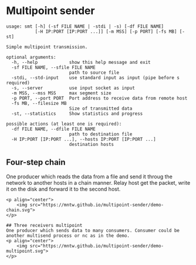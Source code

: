 # Multipoint sender

```
usage: smt [-h] (-sf FILE NAME | -stdi | -s) [-df FILE NAME]
           [-H IP:PORT [IP:PORT ...]] [-m MSS] [-p PORT] [-fs MB] [-st]

Simple multipoint transmission.

optional arguments:
  -h, --help            show this help message and exit
  -sf FILE NAME, --sfile FILE NAME
                        path to source file
  -stdi, --std-input    use standard input as input (pipe before s required)
  -s, --server          use input socket as input
  -m MSS, --mss MSS     max segment size
  -p PORT, --port PORT  Port address to receive data from remote host
  -fs MB, --filesize MB
                        Size of transmitted data
  -st, --statistics     Show statistics and progress

possible actions (at least one is required):
  -df FILE NAME, --dfile FILE NAME
                        path to destination file
  -H IP:PORT [IP:PORT ...], --hosts IP:PORT [IP:PORT ...]
                        destination hosts
```

## Four-step chain
One producer which reads the data from a file and send it throug the network to another hosts in a chain manner. Relay host get the packet, write it on the disk and forward it to the second host.  
```
<p align="center">
    <img src="https://mntw.github.io/multipoint-sender/demo-chain.svg">
</p>

## Three receivers multipoint
One producer which sends data to many consumers. Consumer could be another multisend process or nc as in the demo.
<p align="center">
    <img src="https://mntw.github.io/multipoint-sender/demo-multipoint.svg">
</p>
```        
